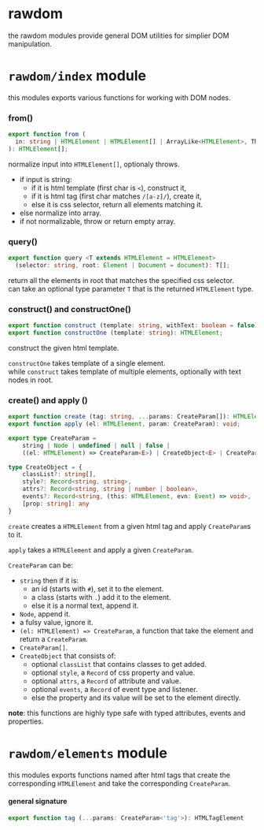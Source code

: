 # rawdom
the rawdom modules provide general DOM utilities for simplier DOM manipulation.

# `rawdom/index` module
this modules exports various functions for working with DOM nodes.

### from()
```typescript
export function from (
  in: string | HTMLElement | HTMLElement[] | ArrayLike<HTMLElement>, Throw: boolean = false
): HTMLElement[];
```
normalize input into `HTMLElement[]`, optionaly throws.    
- if input is string:
	- if it is html template (first char is `<`), construct it,
	- if it is html tag (first char matches `/[a-z]/`), create it,
	- else it is css selector, return all elements matching it.
- else normalize into array.
- if not normalizable, throw or return empty array.

### query()
```typescript
export function query <T extends HTMLElement = HTMLElement> 
  (selector: string, root: Element | Document = document): T[];
```
return all the elements in root that matches the specified css selector.   
can take an optional type parameter `T` that is the returned `HTMLElement` type.

### construct() and constructOne()
```typescript
export function construct (template: string, withText: boolean = false): (HTMLElement | Text)[];
export function constructOne (template: string): HTMLElement;
```
construct the given html template.

`constructOne` takes template of a single element.    
while `construct` takes template of multiple elements, optionally with text nodes in root.

### create() and apply ()
```typescript
export function create (tag: string, ...params: CreateParam[]): HTMLElement;
export function apply (el: HTMLElement, param: CreateParam): void;

export type CreateParam = 
	string | Node | undefined | null | false | 
	((el: HTMLElement) => CreateParam<E>) | CreateObject<E> | CreateParam<E>[];

type CreateObject = {
	classList?: string[],
	style?: Record<string, string>,
	attrs?: Record<string, string | number | boolean>,
	events?: Record<string, (this: HTMLElement, evn: Event) => void>,
	[prop: string]: any
}
```
`create` creates a `HTMLElement` from a given html tag and apply `CreateParam`s to it.
    
`apply` takes a `HTMLElement` and apply a given `CreateParam`.

`CreateParam` can be:
- `string` then if it is:
	- an id (starts with `#`), set it to the element.
	- a class (starts with `.`) add it to the element.
	- else it is a normal text, append it.
- `Node`, append it.
- a fulsy value, ignore it.
- `(el: HTMLElement) => CreateParam`, a function that take the element and return a `CreateParam`.
- `CreateParam[]`.
- `CreateObject` that consists of:
	- optional `classList` that contains classes to get added.
	- optional `style`, a `Record` of css property and value.
	- optional `attrs`, a `Record` of attribute and value.
	- optional `events`, a `Record` of event type and listener.
	- else the property and its value will be set to the element directly.

**note**: this functions are highly type safe with typed attributes, events and properties.

# `rawdom/elements` module
this modules exports functions named after html tags that create the corresponding `HTMLElement`
and take the corresponding `CreateParam`.

#### general signature
```typescript
export function tag (...params: CreateParam<'tag'>): HTMLTagElement
```
